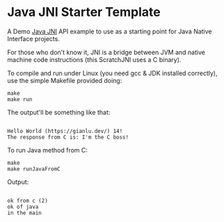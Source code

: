 # Java JNI Starter Template

A Demo [Java JNI](https://en.wikipedia.org/wiki/Java_Native_Interface) API example to use as a starting point for Java Native Interface projects.

For those who don't know it, JNI is a bridge between JVM and native machine code instructions (this ScratchJNI uses a C binary).

To compile and run under Linux (you need gcc & JDK installed correctly), use the simple Makefile provided doing:

```
make
make run
```

The output'll be something like that:

```

Hello World (https://gianlu.dev/) 14!
The response from C is: I'm the C boss!

```

To run Java method from C:

```
make
make runJavaFromC
```

Output:

```

ok from c (2)
ok of java
in the main

```
